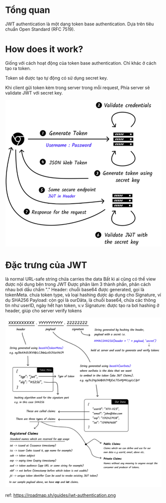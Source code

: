 # Tổng quan

JWT authentication là một dạng token base authentication.
Dựa trên tiêu chuẩn Open Standard (RFC 7519).

# How does it work?

Giống với cách hoạt động của token base authentication.
Chỉ khác ở cách tạo ra token.

Token sẽ được tạo tự động có sử dụng secret key.

Khi client gửi token kèm trong server trong mỗi request, Phía server sẽ validate JWT với secret key.

![alt text](/docs/sources/JWT-work.png)

# Đặc trưng của JWT

là normal URL-safe string
chứa carries the data
Bất kì ai cũng có thể view được nội dung bên trong JWT
Được phân làm 3 thành phần, phân cách nhau bơi dấu chấm "."
Header: chuỗi base64 được generated, gọi là tokenMeta. chưa token type, và loại hashing được áp dụng cho Signature, ví dụ SHA256
Payload: còn gọi là ourDâta, là chuỗi base64, chứa các thông tin như userID, ngày hết hạn token, v.v
Signature: được tạo ra bơi hashing ở header, giúp cho server verify tokens

![alt text](/docs/sources/characterstics-of-JWT.png)

ref: https://roadmap.sh/guides/jwt-authentication.png
